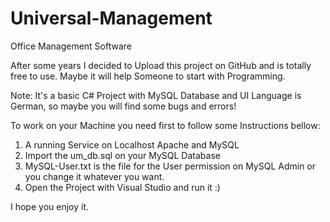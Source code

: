 # Universal-Management
Office Management Software

After some years I decided to Upload this project on GitHub and is totally free to use.
Maybe it will help Someone to start with Programming.

Note: It's a basic C# Project with MySQL Database and UI Language is German, so maybe you will find some bugs and errors!

To work on your Machine you need first to follow some Instructions bellow:
1. A running Service on Localhost Apache and MySQL
2. Import the um_db.sql on your MySQL Database
3. MySQL-User.txt is the file for the User permission on MySQL Admin or you change it whatever you want.
4. Open the Project with Visual Studio and run it :)

I hope you enjoy it.

